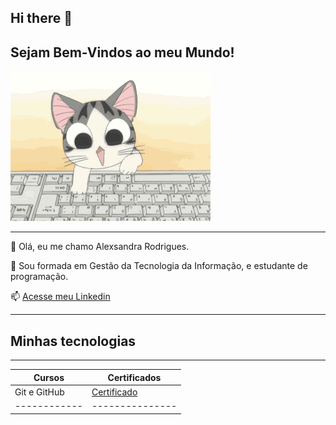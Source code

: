 ## Hi there 👋

## Sejam Bem-Vindos ao meu Mundo!

![Gif do gatinho](image-2.png)

---------------------------


👩 Olá, eu me chamo Alexsandra Rodrigues. 

📝 Sou formada em Gestão da Tecnologia da Informação, e estudante de programação. 

📫 [Acesse meu Linkedin](https://www.linkedin.com/in/alexsandra-rodrigues-681699192/details/education/)

----------------

## Minhas tecnologias 
---------------------

|   Cursos    | Certificados  |
|-------------|---------------|
| Git e GitHub| [Certificado](https://hermes.dio.me/certificates/1A6PTWQ0.pdf)|
| ------------|--------------- |









<!--
**AlexsaRodrigues22/AlexsaRodrigues22** is a ✨ _special_ ✨ repository because its `README.md` (this file) appears on your GitHub profile.

Here are some ideas to get you started:

- 🔭 I’m currently working on ...
- 🌱 I’m currently learning ...
- 👯 I’m looking to collaborate on ...
- 🤔 I’m looking for help with ...
- 💬 Ask me about ...
- 📫 How to reach me: ...
- 😄 Pronouns: ...
- ⚡ Fun fact: ...
-->
